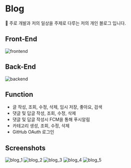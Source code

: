 # Blog
📃 주로 개발과 저의 일상을 주제로 다루는 저의 개인 블로그 입니다.

## Front-End
![frontend](https://user-images.githubusercontent.com/52942566/123053245-a8ccff80-d43e-11eb-9405-9a3773c77b33.png)

## Back-End
![backend](https://user-images.githubusercontent.com/52942566/104671760-c83e5e80-5721-11eb-8e69-9ffc2a1eaf3b.png)

## Function
- 글 작성, 조회, 수정, 삭제, 임시 저장, 좋아요, 검색
- 댓글 및 답글 작성, 조회, 수정, 삭제
- 댓글 및 답글 작성시 FCM을 통해 푸시알림
- 카테고리 생성, 조회, 수정, 삭제
- GitHub OAuth 로그인

## Screenshots
![blog_1](https://user-images.githubusercontent.com/52942566/104670742-c378ab00-571f-11eb-8244-d7394d743f9a.PNG)
![blog_2](https://user-images.githubusercontent.com/52942566/104670746-c4a9d800-571f-11eb-9933-e6ccc06a3a21.PNG)
![blog_3](https://user-images.githubusercontent.com/52942566/104670747-c4a9d800-571f-11eb-859e-fd5e579d2cbd.PNG)
![blog_4](https://user-images.githubusercontent.com/52942566/104670749-c5426e80-571f-11eb-92f2-cf6a5b8591a5.PNG)
![blog_5](https://user-images.githubusercontent.com/52942566/104670750-c5426e80-571f-11eb-88a5-25db1da3c1bb.PNG)
